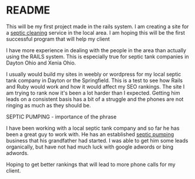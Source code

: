# README

This will be my first project made in the rails system. I am creating a site for a 
[septic cleaning](http:/www.septictankdayton.com) service in the local area. I am hoping this will be the first successful program that will help my client

I have more experience in dealing with the people in the area than actually 
using the RAILS system. This is especially true for septic tank companies in 
Dayton Ohio and Xenia Ohio. 

I usually would build my sites in weebly or wordpress for my local septic tank 
company in Dayton or the Springfield. This is a test to see how Rails and Ruby would work and how it would affect my SEO rankings.  The site I am trying to rank now it's been a lot harder than I expected. Getting him leads on a consistent basis has a bit of a struggle and the phones are not ringing as much as they should be. 

SEPTIC PUMPING - importance of the phrase

I have been working with a local septic tank company and so far he has been a great guy to work with. He has an established [septic pumping](http:/www.septictankdayton.com) business that his grandfather had started. I was able to get him some leads organically, but have not had much luck with google adwords or bing adwords. 

Hoping to get better rankings that will lead to more phone calls for my client. 

